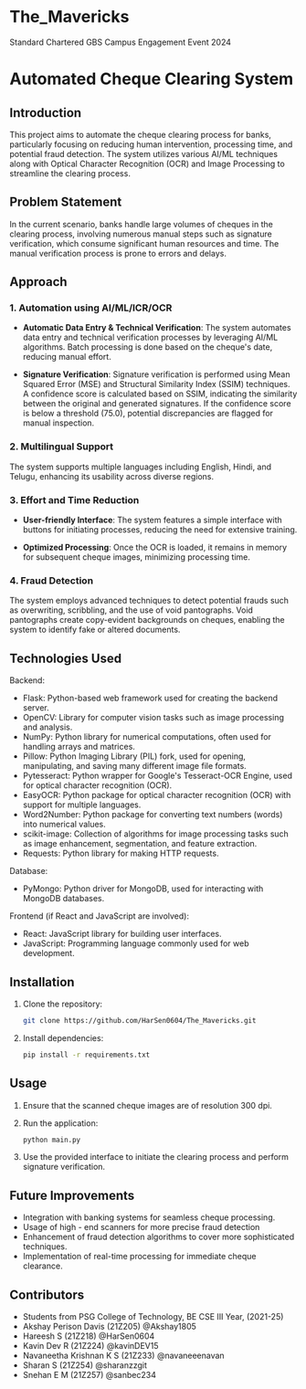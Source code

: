 # The_Mavericks
Standard Chartered GBS Campus Engagement Event 2024
# Automated Cheque Clearing System

## Introduction

This project aims to automate the cheque clearing process for banks, particularly focusing on reducing human intervention, processing time, and potential fraud detection. The system utilizes various AI/ML techniques along with Optical Character Recognition (OCR) and Image Processing to streamline the clearing process.

## Problem Statement

In the current scenario, banks handle large volumes of cheques in the clearing process, involving numerous manual steps such as signature verification, which consume significant human resources and time. The manual verification process is prone to errors and delays.

## Approach

### 1. Automation using AI/ML/ICR/OCR

- **Automatic Data Entry & Technical Verification**: The system automates data entry and technical verification processes by leveraging AI/ML algorithms. Batch processing is done based on the cheque's date, reducing manual effort.

- **Signature Verification**: Signature verification is performed using Mean Squared Error (MSE) and Structural Similarity Index (SSIM) techniques. A confidence score is calculated based on SSIM, indicating the similarity between the original and generated signatures. If the confidence score is below a threshold (75.0), potential discrepancies are flagged for manual inspection.

### 2. Multilingual Support

The system supports multiple languages including English, Hindi, and Telugu, enhancing its usability across diverse regions.

### 3. Effort and Time Reduction

- **User-friendly Interface**: The system features a simple interface with buttons for initiating processes, reducing the need for extensive training.

- **Optimized Processing**: Once the OCR is loaded, it remains in memory for subsequent cheque images, minimizing processing time.

### 4. Fraud Detection

The system employs advanced techniques to detect potential frauds such as overwriting, scribbling, and the use of void pantographs. Void pantographs create copy-evident backgrounds on cheques, enabling the system to identify fake or altered documents.

## Technologies Used
Backend:
- Flask: Python-based web framework used for creating the backend server.
- OpenCV: Library for computer vision tasks such as image processing and analysis.
- NumPy: Python library for numerical computations, often used for handling arrays and matrices.
- Pillow: Python Imaging Library (PIL) fork, used for opening, manipulating, and saving many different image file formats.
- Pytesseract: Python wrapper for Google's Tesseract-OCR Engine, used for optical character recognition (OCR).
- EasyOCR: Python package for optical character recognition (OCR) with support for multiple languages.
- Word2Number: Python package for converting text numbers (words) into numerical values.
- scikit-image: Collection of algorithms for image processing tasks such as image enhancement, segmentation, and feature extraction.
- Requests: Python library for making HTTP requests.

Database:
- PyMongo: Python driver for MongoDB, used for interacting with MongoDB databases.

Frontend (if React and JavaScript are involved):
- React: JavaScript library for building user interfaces.
- JavaScript: Programming language commonly used for web development.

## Installation

1. Clone the repository:
   ```bash
   git clone https://github.com/HarSen0604/The_Mavericks.git
   ```

2. Install dependencies:
   ```bash
   pip install -r requirements.txt
   ```

## Usage

1. Ensure that the scanned cheque images are of resolution 300 dpi.

2. Run the application:
   ```bash
   python main.py
   ```

3. Use the provided interface to initiate the clearing process and perform signature verification.

## Future Improvements

- Integration with banking systems for seamless cheque processing.
- Usage of high - end scanners for more precise fraud detection
- Enhancement of fraud detection algorithms to cover more sophisticated techniques.
- Implementation of real-time processing for immediate cheque clearance.

## Contributors
- Students from PSG College of Technology, BE CSE III Year, (2021-25)
- Akshay Perison Davis (21Z205) @Akshay1805
- Hareesh S (21Z218) @HarSen0604
- Kavin Dev R (21Z224) @kavinDEV15
- Navaneetha Krishnan K S (21Z233) @navaneeenavan
- Sharan S (21Z254) @sharanzzgit
- Snehan E M (21Z257) @sanbec234

